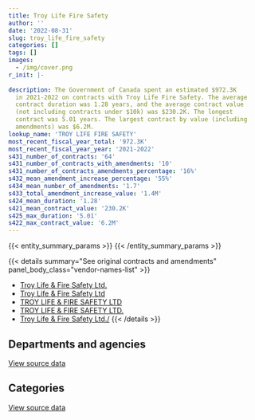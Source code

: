 ```yaml
---
title: Troy Life Fire Safety
author: ''
date: '2022-08-31'
slug: troy_life_fire_safety
categories: []
tags: []
images:
  - /img/cover.png
r_init: |-
  
description: The Government of Canada spent an estimated $972.3K
  in 2021-2022 on contracts with Troy Life Fire Safety. The average
  contract duration was 1.28 years, and the average contract value
  (not including contracts under $10k) was $230.2K. The longest
  contract was 5.01 years. The largest contract by value (including
  amendments) was $6.2M.
lookup_name: 'TROY LIFE FIRE SAFETY'
most_recent_fiscal_year_total: '972.3K'
most_recent_fiscal_year_year: '2021-2022'
s431_number_of_contracts: '64'
s431_number_of_contracts_with_amendments: '10'
s431_number_of_contracts_amendments_percentage: '16%'
s432_mean_amendment_increase_percentage: '55%'
s434_mean_number_of_amendments: '1.7'
s433_total_amendment_increase_value: '1.4M'
s424_mean_duration: '1.28'
s421_mean_contract_value: '230.2K'
s425_max_duration: '5.01'
s422_max_contract_value: '6.2M'
---
```


<script src="/rmarkdown-libs/htmlwidgets/htmlwidgets.js"></script>
<link href="/rmarkdown-libs/datatables-css/datatables-crosstalk.css" rel="stylesheet" />
<script src="/rmarkdown-libs/datatables-binding/datatables.js"></script>
<script src="/rmarkdown-libs/jquery/jquery-3.6.0.min.js"></script>
<link href="/rmarkdown-libs/dt-core-bootstrap/css/dataTables.bootstrap.min.css" rel="stylesheet" />
<link href="/rmarkdown-libs/dt-core-bootstrap/css/dataTables.bootstrap.extra.css" rel="stylesheet" />
<script src="/rmarkdown-libs/dt-core-bootstrap/js/jquery.dataTables.min.js"></script>
<script src="/rmarkdown-libs/dt-core-bootstrap/js/dataTables.bootstrap.min.js"></script>
<link href="/rmarkdown-libs/crosstalk/css/crosstalk.min.css" rel="stylesheet" />
<script src="/rmarkdown-libs/crosstalk/js/crosstalk.min.js"></script>
<script src="/rmarkdown-libs/htmlwidgets/htmlwidgets.js"></script>
<link href="/rmarkdown-libs/datatables-css/datatables-crosstalk.css" rel="stylesheet" />
<script src="/rmarkdown-libs/datatables-binding/datatables.js"></script>
<script src="/rmarkdown-libs/jquery/jquery-3.6.0.min.js"></script>
<link href="/rmarkdown-libs/dt-core-bootstrap/css/dataTables.bootstrap.min.css" rel="stylesheet" />
<link href="/rmarkdown-libs/dt-core-bootstrap/css/dataTables.bootstrap.extra.css" rel="stylesheet" />
<script src="/rmarkdown-libs/dt-core-bootstrap/js/jquery.dataTables.min.js"></script>
<script src="/rmarkdown-libs/dt-core-bootstrap/js/dataTables.bootstrap.min.js"></script>
<link href="/rmarkdown-libs/crosstalk/css/crosstalk.min.css" rel="stylesheet" />
<script src="/rmarkdown-libs/crosstalk/js/crosstalk.min.js"></script>

{{< entity_summary_params >}}
{{< /entity_summary_params >}}

{{< details summary="See original contracts and amendments" panel_body_class="vendor-names-list" >}}
- [Troy Life & Fire Safety Ltd.](https://search.open.canada.ca/en/ct/?sort=contract_value_f%20desc&page=1&search_text=%22Troy%20Life%20%26%20Fire%20Safety%20Ltd.%22)
- [Troy Life & Fire Safety Ltd](https://search.open.canada.ca/en/ct/?sort=contract_value_f%20desc&page=1&search_text=%22Troy%20Life%20%26%20Fire%20Safety%20Ltd%22)
- [TROY LIFE & FIRE SAFETY LTD](https://search.open.canada.ca/en/ct/?sort=contract_value_f%20desc&page=1&search_text=%22TROY%20LIFE%20%26%20FIRE%20SAFETY%20LTD%22)
- [TROY LIFE & FIRE SAFETY LTD.](https://search.open.canada.ca/en/ct/?sort=contract_value_f%20desc&page=1&search_text=%22TROY%20LIFE%20%26%20FIRE%20SAFETY%20LTD.%22)
- [Troy Life & Fire Safety Ltd./](https://search.open.canada.ca/en/ct/?sort=contract_value_f%20desc&page=1&search_text=%22Troy%20Life%20%26%20Fire%20Safety%20Ltd.%2f%22)
{{< /details >}}

## Departments and agencies

<div id="htmlwidget-1" style="width:100%;height:auto;" class="datatables html-widget"></div>
<script type="application/json" data-for="htmlwidget-1">{"x":{"style":"bootstrap","filter":"none","vertical":false,"data":[["<a href=\"/departments/aafc-aac/\">Agriculture and Agri-Food Canada<\/a>","<a href=\"/departments/csc-scc/\">Correctional Service of Canada<\/a>","<a href=\"/departments/dfo-mpo/\">Fisheries and Oceans Canada<\/a>","<a href=\"/departments/dnd-mdn/\">National Defence<\/a>","<a href=\"/departments/nrc-cnrc/\">National Research Council Canada<\/a>","<a href=\"/departments/nrcan-rncan/\">Natural Resources Canada<\/a>","<a href=\"/departments/pc/\">Parks Canada<\/a>","<a href=\"/departments/pwgsc-tpsgc/\">Public Services and Procurement Canada<\/a>","<a href=\"/departments/rcmp-grc/\">Royal Canadian Mounted Police<\/a>"],[28958.97,239531.25,332394.25,4998561.8,null,20269.39,4745.76,24949.25,null],[34802.61,308470.66,21216.65,502560.09,null,12644.16,25130.17,12702.34,227344.76],[4357.7,396023.63,39952.5,431508.84,null,28785.24,31443.3,59543.84,null],[null,469865.06,98946.78,223699.08,11427.54,null,112121.5,56237.13,null]],"container":"<table class=\"table table-striped table-hover row-border order-column display\">\n  <thead>\n    <tr>\n      <th>Department<\/th>\n      <th>2018-2019<\/th>\n      <th>2019-2020<\/th>\n      <th>2020-2021<\/th>\n      <th>2021-2022<\/th>\n    <\/tr>\n  <\/thead>\n<\/table>","options":{"order":[[4,"desc"]],"pageLength":10,"autoWidth":true,"columnDefs":[{"targets":1,"render":"function(data, type, row, meta) {\n    return type !== 'display' ? data : DTWidget.formatCurrency(data, \"$\", 2, 3, \",\", \".\", true, null);\n  }"},{"targets":2,"render":"function(data, type, row, meta) {\n    return type !== 'display' ? data : DTWidget.formatCurrency(data, \"$\", 2, 3, \",\", \".\", true, null);\n  }"},{"targets":3,"render":"function(data, type, row, meta) {\n    return type !== 'display' ? data : DTWidget.formatCurrency(data, \"$\", 2, 3, \",\", \".\", true, null);\n  }"},{"targets":4,"render":"function(data, type, row, meta) {\n    return type !== 'display' ? data : DTWidget.formatCurrency(data, \"$\", 2, 3, \",\", \".\", true, null);\n  }"},{"width":"16%","targets":[1,2,3,4]},{"className":"dt-right","targets":[1,2,3,4]}],"orderClasses":false}},"evals":["options.columnDefs.0.render","options.columnDefs.1.render","options.columnDefs.2.render","options.columnDefs.3.render"],"jsHooks":[]}</script>
<p class="text-right">
<a href="https://github.com/GoC-Spending/contracts-data/tree/main/data/out/vendors/troy_life_fire_safety/summary_by_fiscal_year_by_department.csv" class="source-data-link btn btn-link">View source data</a>
</p>

## Categories

<div id="htmlwidget-2" style="width:100%;height:auto;" class="datatables html-widget"></div>
<script type="application/json" data-for="htmlwidget-2">{"x":{"style":"bootstrap","filter":"none","vertical":false,"data":[["<a href=\"/categories/facilities_and_construction/\">Facilities and construction<\/a>","<a href=\"/categories/office_management/\">Office management<\/a>","<a href=\"/categories/professional_services/\">Professional services<\/a>","<a href=\"/categories/transportation_and_logistics/\">Transportation and logistics<\/a>","<a href=\"/categories/industrial_products_and_services/\">Industrial products and services<\/a>","<a href=\"/categories/security_and_protection/\">Security and protection<\/a>"],[4559037.03,null,414663.41,332394.25,338570.22,4745.76],[314105.38,null,427100.28,21216.65,368619.78,13829.37],[null,null,498174.99,39952.5,410036.6,43450.97],[363863.59,20695.93,235461.14,98946.78,181525.94,71803.69]],"container":"<table class=\"table table-striped table-hover row-border order-column display\">\n  <thead>\n    <tr>\n      <th>Category<\/th>\n      <th>2018-2019<\/th>\n      <th>2019-2020<\/th>\n      <th>2020-2021<\/th>\n      <th>2021-2022<\/th>\n    <\/tr>\n  <\/thead>\n<\/table>","options":{"order":[[4,"desc"]],"dom":"t","pageLength":30,"autoWidth":true,"columnDefs":[{"targets":1,"render":"function(data, type, row, meta) {\n    return type !== 'display' ? data : DTWidget.formatCurrency(data, \"$\", 2, 3, \",\", \".\", true, null);\n  }"},{"targets":2,"render":"function(data, type, row, meta) {\n    return type !== 'display' ? data : DTWidget.formatCurrency(data, \"$\", 2, 3, \",\", \".\", true, null);\n  }"},{"targets":3,"render":"function(data, type, row, meta) {\n    return type !== 'display' ? data : DTWidget.formatCurrency(data, \"$\", 2, 3, \",\", \".\", true, null);\n  }"},{"targets":4,"render":"function(data, type, row, meta) {\n    return type !== 'display' ? data : DTWidget.formatCurrency(data, \"$\", 2, 3, \",\", \".\", true, null);\n  }"},{"width":"16%","targets":[1,2,3,4]},{"className":"dt-right","targets":[1,2,3,4]}],"orderClasses":false,"lengthMenu":[10,25,30,50,100]}},"evals":["options.columnDefs.0.render","options.columnDefs.1.render","options.columnDefs.2.render","options.columnDefs.3.render"],"jsHooks":[]}</script>
<p class="text-right">
<a href="https://github.com/GoC-Spending/contracts-data/tree/main/data/out/vendors/troy_life_fire_safety/summary_by_fiscal_year_by_category.csv" class="source-data-link btn btn-link">View source data</a>
</p>
